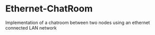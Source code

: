 # Ethernet-ChatRoom
Implementation of a chatroom between two nodes using an ethernet connected LAN network
